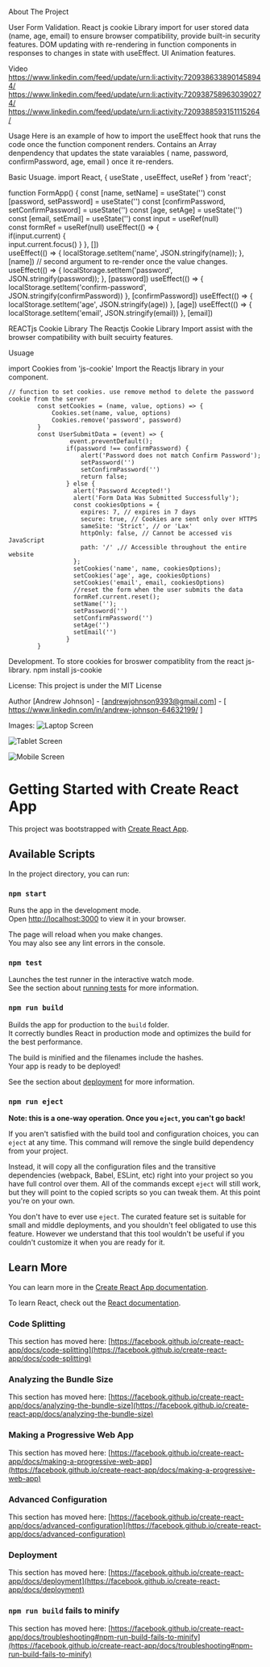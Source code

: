
About The Project

User Form Validation. React js cookie Library import for user stored data (name, age, email) to ensure browser compatibility, provide built-in security features. DOM updating with re-rendering in function components in responses to changes in state with useEffect. UI Animation features.



Video
https://www.linkedin.com/feed/update/urn:li:activity:7209386338901458944/
https://www.linkedin.com/feed/update/urn:li:activity:7209387589630390274/
https://www.linkedin.com/feed/update/urn:li:activity:7209388593151115264/






Usage
Here is an example of how to import the useEffect hook that runs the code once the function component renders. Contains an Array denpendency 
that updates the state varaiables ( name, password, confirmPassword, age, email ) once it re-renders.

Basic Usuage.
import React, { useState , useEffect, useRef } from 'react';





function FormApp() {
    const [name, setName] = useState('')
    const [password, setPassword] = useState('')
    const [confirmPassword, setConfirmPassword] = useState('')
    const [age, setAge] = useState('')
    const [email, setEmail] = useState('')
    const input = useRef(null)    
    const formRef = useRef(null) 
      useEffect(() => {      
          if(input.current) {   
            input.current.focus()
          }
      }, [])                  
        useEffect(() => {
            localStorage.setItem('name', JSON.stringify(name));
        }, [name])      // second argument to re-render once the value changes.
        useEffect(() => {
            localStorage.setItem('password', JSON.stringify(password));
        }, [password])
        useEffect(() => {
          localStorage.setItem('confirm-password', JSON.stringify(confirmPassword))
        }, [confirmPassword])
        useEffect(() => {
            localStorage.setItem('age', JSON.stringify(age))
        }, [age])
        useEffect(() => {
            localStorage.setItem('email', JSON.stringify(email))
        }, [email])
        




REACTjs Cookie Library
The Reactjs Cookie Library Import assist with the browser compatibility with built secuirty features. 


Usuage

import Cookies from 'js-cookie'
Import the Reactjs library in your component.



    // function to set cookies. use remove method to delete the password cookie from the server
            const setCookies = (name, value, options) => {
                Cookies.set(name, value, options)
                Cookies.remove('password', password)
            }
            const UserSubmitData = (event) => {
                     event.preventDefault();
                    if(password !== confirmPassword) {
                        alert('Password does not match Confirm Password');
                        setPassword('')
                        setConfirmPassword('')
                        return false;
                    } else {
                      alert('Password Accepted!')
                      alert('Form Data Was Submitted Successfully');
                      const cookiesOptions = {
                        expires: 7, // expires in 7 days
                        secure: true, // Cookies are sent only over HTTPS
                        sameSite: 'Strict', // or 'Lax'
                        httpOnly: false, // Cannot be accessed vis JavaScript
                        path: '/' ,// Accessible throughout the entire website
                      };
                      setCookies('name', name, cookiesOptions);
                      setCookies('age', age, cookiesOptions)
                      setCookies('email', email, cookiesOptions)
                      //reset the form when the user submits the data
                      formRef.current.reset();
                      setName('');
                      setPassword('')
                      setConfirmPassword('')
                      setAge('')
                      setEmail('')
                    }
            }



Development.
To store cookies for broswer compatiblity from the react js-library. 
npm install js-cookie


License: 
This project is under the MIT License

Author
[Andrew Johnson] - [andrewjohnson9393@gmail.com] - [ https://www.linkedin.com/in/andrew-johnson-64632199/ ] 









Images:
![Laptop Screen](https://github.com/jesusfaithandwordisinmyheartalways/UserFormValidation-ReactJs/assets/90214404/58ea6939-1b9b-486e-b3e1-436f820b6243)


![Tablet Screen](https://github.com/jesusfaithandwordisinmyheartalways/UserFormValidation-ReactJs/assets/90214404/ff1354aa-ab42-4d73-aecd-223465aa4b81)

![Mobile Screen](https://github.com/jesusfaithandwordisinmyheartalways/UserFormValidation-ReactJs/assets/90214404/217b2910-60aa-4249-880e-84d821270a21)


# Getting Started with Create React App

This project was bootstrapped with [Create React App](https://github.com/facebook/create-react-app).

## Available Scripts

In the project directory, you can run:

### `npm start`

Runs the app in the development mode.\
Open [http://localhost:3000](http://localhost:3000) to view it in your browser.

The page will reload when you make changes.\
You may also see any lint errors in the console.

### `npm test`

Launches the test runner in the interactive watch mode.\
See the section about [running tests](https://facebook.github.io/create-react-app/docs/running-tests) for more information.

### `npm run build`

Builds the app for production to the `build` folder.\
It correctly bundles React in production mode and optimizes the build for the best performance.

The build is minified and the filenames include the hashes.\
Your app is ready to be deployed!

See the section about [deployment](https://facebook.github.io/create-react-app/docs/deployment) for more information.

### `npm run eject`

**Note: this is a one-way operation. Once you `eject`, you can't go back!**

If you aren't satisfied with the build tool and configuration choices, you can `eject` at any time. This command will remove the single build dependency from your project.

Instead, it will copy all the configuration files and the transitive dependencies (webpack, Babel, ESLint, etc) right into your project so you have full control over them. All of the commands except `eject` will still work, but they will point to the copied scripts so you can tweak them. At this point you're on your own.

You don't have to ever use `eject`. The curated feature set is suitable for small and middle deployments, and you shouldn't feel obligated to use this feature. However we understand that this tool wouldn't be useful if you couldn't customize it when you are ready for it.

## Learn More

You can learn more in the [Create React App documentation](https://facebook.github.io/create-react-app/docs/getting-started).

To learn React, check out the [React documentation](https://reactjs.org/).

### Code Splitting

This section has moved here: [https://facebook.github.io/create-react-app/docs/code-splitting](https://facebook.github.io/create-react-app/docs/code-splitting)

### Analyzing the Bundle Size

This section has moved here: [https://facebook.github.io/create-react-app/docs/analyzing-the-bundle-size](https://facebook.github.io/create-react-app/docs/analyzing-the-bundle-size)

### Making a Progressive Web App

This section has moved here: [https://facebook.github.io/create-react-app/docs/making-a-progressive-web-app](https://facebook.github.io/create-react-app/docs/making-a-progressive-web-app)

### Advanced Configuration

This section has moved here: [https://facebook.github.io/create-react-app/docs/advanced-configuration](https://facebook.github.io/create-react-app/docs/advanced-configuration)

### Deployment

This section has moved here: [https://facebook.github.io/create-react-app/docs/deployment](https://facebook.github.io/create-react-app/docs/deployment)

### `npm run build` fails to minify

This section has moved here: [https://facebook.github.io/create-react-app/docs/troubleshooting#npm-run-build-fails-to-minify](https://facebook.github.io/create-react-app/docs/troubleshooting#npm-run-build-fails-to-minify)
